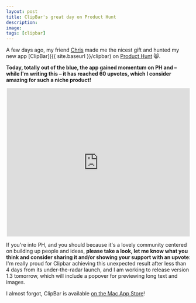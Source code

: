 ```yaml
---
layout: post
title: ClipBar's great day on Product Hunt
description:
image:
tags: [clipbar]
---
```

A few days ago, my friend [Chris](https://twitter.com/chrishannah/status/1331290803969421314) made me the nicest gift and hunted my new app [ClipBar]({{ site.baseurl }}/clipbar) on [Product Hunt](https://www.producthunt.com/posts/clipbar) 😸.

**Today, totally out of the blue, the app gained momentum on PH and – while I'm writing this – it has reached 60 upvotes, which I consider amazing for such a niche product!**

<p align="center">
<iframe style="border: none;" src="https://cards.producthunt.com/cards/posts/275938?v=1" width="500" height="405" frameborder="0" scrolling="no" allowfullscreen></iframe>
</p>

If you're into PH, and you should because it's a lovely community centered on building up people and ideas, **please take a look, let me know what you think and consider sharing it and/or showing your support with an upvote**: I'm really proud for Clipbar achieving this unexpected result after less than 4 days from its under-the-radar launch, and I am working to release version 1.3 tomorrow, which will include a popover for previewing long text and images.

I almost forgot, ClipBar is available [on the Mac App Store](https://apps.apple.com/us/app/clipbar-pasteboard-viewer/id1541739143)!